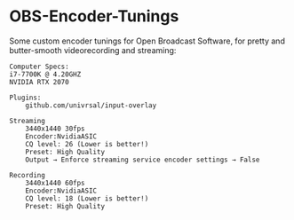 # OBS-Encoder-Tunings
Some custom encoder tunings for Open Broadcast Software, for pretty and butter-smooth videorecording and streaming:


```
Computer Specs:
i7-7700K @ 4.20GHZ
NVIDIA RTX 2070

Plugins:
    github.com/univrsal/input-overlay

Streaming
    3440x1440 30fps
    Encoder:NvidiaASIC
    CQ level: 26 (Lower is better!)
    Preset: High Quality
    Output → Enforce streaming service encoder settings → False

Recording
    3440x1440 60fps
    Encoder:NvidiaASIC
    CQ level: 18 (Lower is better!)
    Preset: High Quality
 ```
